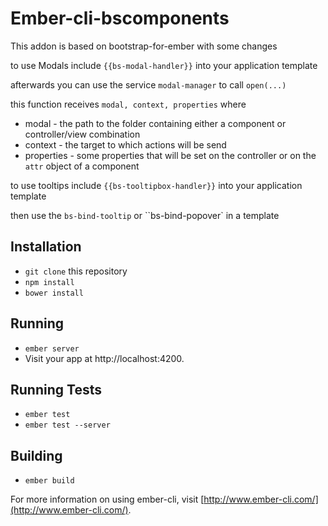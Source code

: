 # Ember-cli-bscomponents

This addon is based on bootstrap-for-ember with some changes

to use Modals include 
`{{bs-modal-handler}}`
into your application template

afterwards you can use the service `modal-manager` to call `open(...)`

this function receives `modal, context, properties`
where

* modal - the path to the folder containing either a component or controller/view combination
* context - the target to which actions will be send
* properties - some properties that will be set on the controller or on the `attr` object of a component

to use tooltips include 
`{{bs-tooltipbox-handler}}`
into your application template

then use the `bs-bind-tooltip` or ``bs-bind-popover` in a template 

## Installation

* `git clone` this repository
* `npm install`
* `bower install`

## Running

* `ember server`
* Visit your app at http://localhost:4200.

## Running Tests

* `ember test`
* `ember test --server`

## Building

* `ember build`

For more information on using ember-cli, visit [http://www.ember-cli.com/](http://www.ember-cli.com/).
